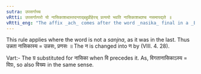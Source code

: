 ```yaml
---
sutra: उपसर्गाच्च
vRtti: उपसर्गात्परो यो नासिकाशब्दस्तदन्ताद्बहुव्रीहेरच् प्रत्ययो भवति नासिकाशब्दश्च नसमापद्यते ॥
vRtti_eng: "The affix _ach_ comes after the word _nasika_ final in a _Bahuvrihi_, when an _upsarga_ precedes it, and नस् is substituted for नासिका ॥ "
---
```

This rule applies where the word is not a _sanjna_, as it was in the last. Thus उन्नता नासिकास्य = उन्नसः, प्रणसः ॥ The न is changed into ण by (VIII. 4. 28).

Vart:- The ग्र substituted for नासिका when वि precedes it. As, विगतानासिकाऽस्य = विग्रः, so also विख्यः in the same sense.
